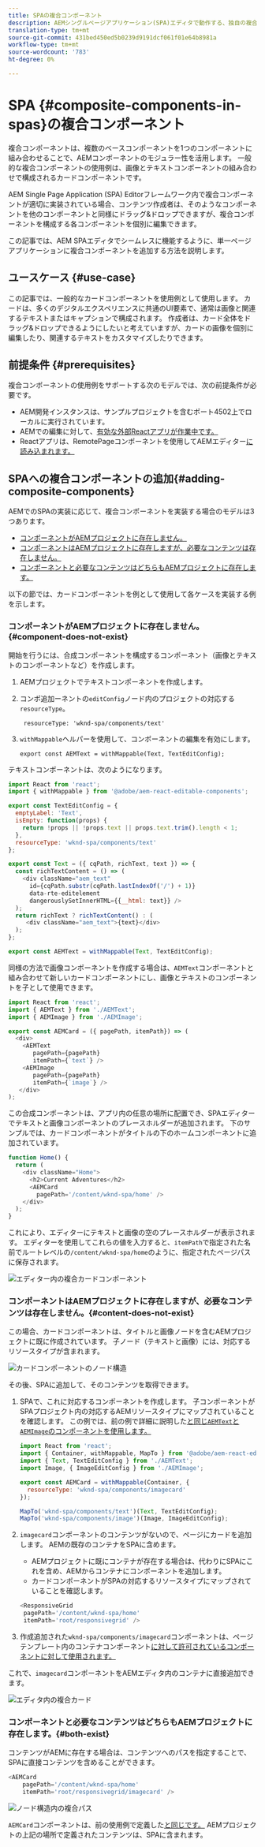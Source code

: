 ```yaml
---
title: SPAの複合コンポーネント
description: AEMシングルページアプリケーション(SPA)エディタで動作する、独自の複合コンポーネント（他のコンポーネントで構成されるコンポーネント）を作成する方法を学びます。
translation-type: tm+mt
source-git-commit: 431bed450ed5b0239d9191dcf061f01e64b8981a
workflow-type: tm+mt
source-wordcount: '783'
ht-degree: 0%

---
```



# SPA {#composite-components-in-spas}の複合コンポーネント

複合コンポーネントは、複数のベースコンポーネントを1つのコンポーネントに組み合わせることで、AEMコンポーネントのモジュラー性を活用します。 一般的な複合コンポーネントの使用例は、画像とテキストコンポーネントの組み合わせで構成されるカードコンポーネントです。

AEM Single Page Application (SPA) Editorフレームワーク内で複合コンポーネントが適切に実装されている場合、コンテンツ作成者は、そのようなコンポーネントを他のコンポーネントと同様にドラッグ&amp;ドロップできますが、複合コンポーネントを構成する各コンポーネントを個別に編集できます。

この記事では、AEM SPAエディタでシームレスに機能するように、単一ページアプリケーションに複合コンポーネントを追加する方法を説明します。

## ユースケース {#use-case}

この記事では、一般的なカードコンポーネントを使用例として使用します。 カードは、多くのデジタルエクスペリエンスに共通のUI要素で、通常は画像と関連するテキストまたはキャプションで構成されます。 作成者は、カード全体をドラッグ&amp;ドロップできるようにしたいと考えていますが、カードの画像を個別に編集したり、関連するテキストをカスタマイズしたりできます。

## 前提条件 {#prerequisites}

複合コンポーネントの使用例をサポートする次のモデルでは、次の前提条件が必要です。

* AEM開発インスタンスは、サンプルプロジェクトを含むポート4502上でローカルに実行されています。
* AEMでの編集に対して、[有効な外部Reactアプリが作業中です。](spa-edit-external.md)
* Reactアプリは、RemotePageコンポーネントを使用してAEMエディター[に読み込まれます。](spa-remote-page.md)

## SPAへの複合コンポーネントの追加{#adding-composite-components}

AEMでのSPAの実装に応じて、複合コンポーネントを実装する場合のモデルは3つあります。

* [コンポーネントがAEMプロジェクトに存在しません。](#component-does-not-exist)
* [コンポーネントはAEMプロジェクトに存在しますが、必要なコンテンツは存在しません。](#content-does-not-exist)
* [コンポーネントと必要なコンテンツはどちらもAEMプロジェクトに存在します。](#both-exist)

以下の節では、カードコンポーネントを例として使用して各ケースを実装する例を示します。

### コンポーネントがAEMプロジェクトに存在しません。{#component-does-not-exist}

開始を行うには、合成コンポーネントを構成するコンポーネント（画像とテキストのコンポーネントなど）を作成します。

1. AEMプロジェクトでテキストコンポーネントを作成します。
1. コンポ追加ーネントの`editConfig`ノード内のプロジェクトの対応する`resourceType`。

   ```text
    resourceType: 'wknd-spa/components/text' 
   ```

1. `withMappable`ヘルパーを使用して、コンポーネントの編集を有効にします。

   ```text
   export const AEMText = withMappable(Text, TextEditConfig); 
   ```

テキストコンポーネントは、次のようになります。

```javascript
import React from 'react';
import { withMappable } from '@adobe/aem-react-editable-components';

export const TextEditConfig = {
  emptyLabel: 'Text',
  isEmpty: function(props) {
    return !props || !props.text || props.text.trim().length < 1;
  },
  resourceType: 'wknd-spa/components/text'
};

export const Text = ({ cqPath, richText, text }) => {
  const richTextContent = () => (
    <div className="aem_text"
      id={cqPath.substr(cqPath.lastIndexOf('/') + 1)}
      data-rte-editelement
      dangerouslySetInnerHTML={{__html: text}} />
  );
  return richText ? richTextContent() : (
     <div className="aem_text">{text}</div>
  );
};

export const AEMText = withMappable(Text, TextEditConfig);
```

同様の方法で画像コンポーネントを作成する場合は、`AEMText`コンポーネントと組み合わせて新しいカードコンポーネントにし、画像とテキストのコンポーネントを子として使用できます。

```javascript
import React from 'react';
import { AEMText } from './AEMText';
import { AEMImage } from './AEMImage';

export const AEMCard = ({ pagePath, itemPath}) => (
  <div>
    <AEMText
       pagePath={pagePath}
       itemPath={`text`} />
    <AEMImage
       pagePath={pagePath}
       itemPath={`image`} />
   </div>
);
```

この合成コンポーネントは、アプリ内の任意の場所に配置でき、SPAエディターでテキストと画像コンポーネントのプレースホルダーが追加されます。 下のサンプルでは、カードコンポーネントがタイトルの下のホームコンポーネントに追加されています。

```javascript
function Home() {
  return (
    <div className="Home">
      <h2>Current Adventures</h2>
      <AEMCard
        pagePath='/content/wknd-spa/home' />
    </div>
  );
}
```

これにより、エディターにテキストと画像の空のプレースホルダーが表示されます。 エディターを使用してこれらの値を入力すると、`itemPath`で指定された名前でルートレベルの`/content/wknd-spa/home`のように、指定されたページパスに保存されます。

![エディター内の複合カードコンポーネント](assets/composite-card.png)

### コンポーネントはAEMプロジェクトに存在しますが、必要なコンテンツは存在しません。{#content-does-not-exist}

この場合、カードコンポーネントは、タイトルと画像ノードを含むAEMプロジェクトに既に作成されています。 子ノード（テキストと画像）には、対応するリソースタイプが含まれます。

![カードコンポーネントのノード構造](assets/composite-node-structure.png)

その後、SPAに追加して、そのコンテンツを取得できます。

1. SPAで、これに対応するコンポーネントを作成します。 子コンポーネントがSPAプロジェクト内の対応するAEMリソースタイプにマップされていることを確認します。 この例では、前の例で詳細に説明した[と同じ`AEMText`と`AEMImage`のコンポーネントを使用します。](#component-does-not-exist)

   ```javascript
   import React from 'react';
   import { Container, withMappable, MapTo } from '@adobe/aem-react-editable-components';
   import { Text, TextEditConfig } from './AEMText';
   import Image, { ImageEditConfig } from './AEMImage';
   
   export const AEMCard = withMappable(Container, {
     resourceType: 'wknd-spa/components/imagecard'
   });
   
   MapTo('wknd-spa/components/text')(Text, TextEditConfig);
   MapTo('wknd-spa/components/image')(Image, ImageEditConfig);
   ```

1. `imagecard`コンポーネントのコンテンツがないので、ページにカードを追加します。 AEMの既存のコンテナをSPAに含めます。
   * AEMプロジェクトに既にコンテナが存在する場合は、代わりにSPAにこれを含め、AEMからコンテナにコンポーネントを追加します。
   * カードコンポーネントがSPAの対応するリソースタイプにマップされていることを確認します。

   ```javascript
   <ResponsiveGrid
    pagePath='/content/wknd-spa/home'
    itemPath='root/responsivegrid' />
   ```

1. 作成追加された`wknd-spa/components/imagecard`コンポーネントは、ページテンプレート内のコンテナコンポーネント[に対して許可されているコンポーネントに対して使用されます。](/help/sites-authoring/templates.md)

これで、`imagecard`コンポーネントをAEMエディタ内のコンテナに直接追加できます。

![エディタ内の複合カード](assets/composite-card.gif)

### コンポーネントと必要なコンテンツはどちらもAEMプロジェクトに存在します。{#both-exist}

コンテンツがAEMに存在する場合は、コンテンツへのパスを指定することで、SPAに直接コンテンツを含めることができます。

```javascript
<AEMCard
    pagePath='/content/wknd-spa/home'
    itemPath='root/responsivegrid/imagecard' />
```

![ノード構造内の複合パス](assets/composite-path.png)

`AEMCard`コンポーネントは、前の使用例で定義した[と同じです。](#content-does-not-exist) AEMプロジェクトの上記の場所で定義されたコンテンツは、SPAに含まれます。
